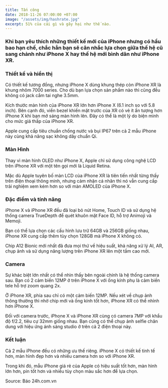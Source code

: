 ```yaml
---
title: Tấn công
date: 2018-11-26 07:00:00 +07:00
image: "/assets/img/hashrate.jpg"
excerpt: 51% của cái gì và gây hại như thế nào.
---
```


### Khi bạn yêu thích những thiết kế mới của iPhone nhưng có hầu bao hạn chế, chắc hẳn bạn sẽ cân nhắc lựa chọn giữa thế hệ cũ sang chảnh như iPhone X hay thế hệ mới bình dân như iPhone XR.

### Thiết kế và hiển thị
Có thiết kế tương đồng, nhưng iPhone X dùng khung thép còn iPhone XR là khung nhôm 7000 series. Cho dù bạn lựa chọn sản phẩm nào thì cũng đều không có jack cắm tai nghe 3.5mm.

Kích thước màn hình của iPhone XR lớn hơn iPhone X (6.1 inch so với 5.8 inch). Bên cạnh đó, viền bezel khiến mặt trước của XR có vẻ ít ấn tượng hơn iPhone X khi bạn mở sáng màn hình lên. Đây có thể là một lý do biện minh cho mức giá thấp của iPhone XR.

Apple cung cấp tiêu chuẩn chống nước và bụi IP67 trên cả 2 mẫu iPhone này cùng khả năng sạc không dây chuẩn Qi.

### Màn Hình
Thay vì màn hình OLED như iPhone X, Apple chỉ sử dụng công nghệ LCD trên iPhone XR với một tên gọi mới là Liquid Retina.

Mặc dù Apple tuyên bố màn LCD của iPhone XR là tiên tiến nhất từng thấy trên điện thoại thông minh, nhưng cảm nhận cá nhân thì nó vẫn cung cấp trải nghiệm xem kém hơn so với màn AMOLED của iPhone X.

### Đặc điểm và tính năng
iPhone X và iPhone XR đều đã loại bỏ nút Home, Touch ID và sử dụng hệ thống camera TrueDepth để quét khuôn mặt Face ID, hỗ trợ Animoji và Memoji.

Bạn có thể lựa chọn các cấu hình lưu trữ 64GB và 256GB giống nhau, iPhone XR cung cấp thêm tùy chọn 128GB mà iPhone X không có.

Chip A12 Bionic mới nhất đã đưa mọi thứ về hiệu suất, khả năng xử lý AI, AR, chụp ảnh và sử dụng năng lượng trên iPhone XR lên một tầm cao mới.

### Camera
Sự khác biệt lớn nhất có thể nhìn thấy bên ngoài chính là hệ thống camera sau. Bạn có 2 cảm biến 12MP ở trên iPhone X với ống kính phụ là cảm biến tele hỗ trợ zoom quang 2x.

Ở iPhone XR, phía sau chỉ có một cảm biến 12MP. Nếu xét về chụp ảnh thông thường thì nhờ chip mới và ống kính tốt hơn, iPhone XR có thể nhỉnh hơn iPhone X.

Đối với camera trước, iPhone X và iPhone XR cùng có camera 7MP với khẩu độ f/2.2, tiêu cự 32mm giống nhau. Bạn cũng có thể chụp ảnh selfie chân dung với hiệu ứng ánh sáng studio ở trên cả 2 điện thoại này.

### Kết luận
Cả 2 mẫu iPhone đều có những ưu thế riêng. iPhone X có thiết kế tinh tế hơn, màn hình đẹp hơn và nhiều camera hơn so với iPhone XR.

Trong khi đó, mẫu iPhone giá rẻ của Apple có hiệu suất tốt hơn, màn hình lớn hơn, pin tốt hơn và nhiều tùy chọn màu sắc hơn để lựa chọn.

Source: Báo 24h.com.vn
